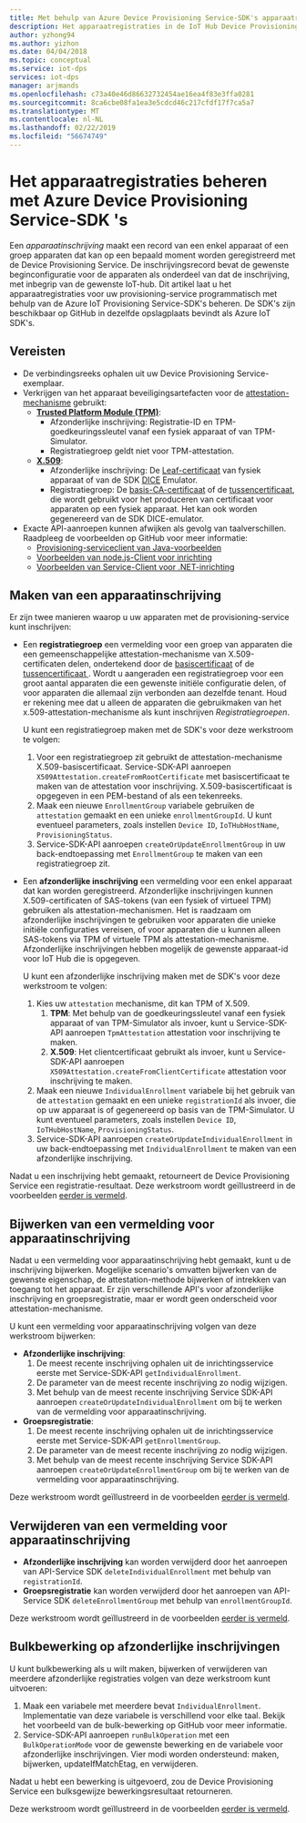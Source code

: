 ```yaml
---
title: Met behulp van Azure Device Provisioning Service-SDK's apparaatregistraties beheren | Microsoft Docs
description: Het apparaatregistraties in de IoT Hub Device Provisioning Service met behulp van de Service-SDK's beheren
author: yzhong94
ms.author: yizhon
ms.date: 04/04/2018
ms.topic: conceptual
ms.service: iot-dps
services: iot-dps
manager: arjmands
ms.openlocfilehash: c73a40e46d86632732454ae16ea4f83e3ffa0281
ms.sourcegitcommit: 8ca6cbe08fa1ea3e5cdcd46c217cfdf17f7ca5a7
ms.translationtype: MT
ms.contentlocale: nl-NL
ms.lasthandoff: 02/22/2019
ms.locfileid: "56674749"
---
```

# <a name="how-to-manage-device-enrollments-with-azure-device-provisioning-service-sdks"></a>Het apparaatregistraties beheren met Azure Device Provisioning Service-SDK 's
Een *apparaatinschrijving* maakt een record van een enkel apparaat of een groep apparaten dat kan op een bepaald moment worden geregistreerd met de Device Provisioning Service. De inschrijvingsrecord bevat de gewenste beginconfiguratie voor de apparaten als onderdeel van dat de inschrijving, met inbegrip van de gewenste IoT-hub. Dit artikel laat u het apparaatregistraties voor uw provisioning-service programmatisch met behulp van de Azure IoT Provisioning Service-SDK's beheren.  De SDK's zijn beschikbaar op GitHub in dezelfde opslagplaats bevindt als Azure IoT SDK's.

## <a name="prerequisites"></a>Vereisten
* De verbindingsreeks ophalen uit uw Device Provisioning Service-exemplaar.
* Verkrijgen van het apparaat beveiligingsartefacten voor de [attestation-mechanisme](concepts-security.md#attestation-mechanism) gebruikt:
    * [**Trusted Platform Module (TPM)**](/azure/iot-dps/concepts-security#trusted-platform-module):
        * Afzonderlijke inschrijving: Registratie-ID en TPM-goedkeuringssleutel vanaf een fysiek apparaat of van TPM-Simulator.
        * Registratiegroep geldt niet voor TPM-attestation.
    * [**X.509**](/azure/iot-dps/concepts-security):
        * Afzonderlijke inschrijving: De [Leaf-certificaat](/azure/iot-dps/concepts-security) van fysiek apparaat of van de SDK [DICE](https://azure.microsoft.com/blog/azure-iot-supports-new-security-hardware-to-strengthen-iot-security/) Emulator.
        * Registratiegroep: De [basis-CA-certificaat](/azure/iot-dps/concepts-security#root-certificate) of de [tussencertificaat](/azure/iot-dps/concepts-security#intermediate-certificate), die wordt gebruikt voor het produceren van certificaat voor apparaten op een fysiek apparaat.  Het kan ook worden gegenereerd van de SDK DICE-emulator.
* Exacte API-aanroepen kunnen afwijken als gevolg van taalverschillen. Raadpleeg de voorbeelden op GitHub voor meer informatie:
   * [Provisioning-serviceclient van Java-voorbeelden](https://github.com/Azure/azure-iot-sdk-java/tree/master/provisioning/provisioning-samples)
   * [Voorbeelden van node.js-Client voor inrichting](https://github.com/Azure/azure-iot-sdk-node/tree/master/provisioning/service/samples)
   * [Voorbeelden van Service-Client voor .NET-inrichting](https://github.com/Azure/azure-iot-sdk-csharp/tree/master/provisioning/service/samples)

## <a name="create-a-device-enrollment"></a>Maken van een apparaatinschrijving
Er zijn twee manieren waarop u uw apparaten met de provisioning-service kunt inschrijven:

* Een **registratiegroep** een vermelding voor een groep van apparaten die een gemeenschappelijke attestation-mechanisme van X.509-certificaten delen, ondertekend door de [basiscertificaat](https://docs.microsoft.com/azure/iot-dps/concepts-security#root-certificate) of de [tussencertificaat ](https://docs.microsoft.com/azure/iot-dps/concepts-security#intermediate-certificate). Wordt u aangeraden een registratiegroep voor een groot aantal apparaten die een gewenste initiële configuratie delen, of voor apparaten die allemaal zijn verbonden aan dezelfde tenant. Houd er rekening mee dat u alleen de apparaten die gebruikmaken van het x.509-attestation-mechanisme als kunt inschrijven *Registratiegroepen*. 

    U kunt een registratiegroep maken met de SDK's voor deze werkstroom te volgen:

    1. Voor een registratiegroep zit gebruikt de attestation-mechanisme X.509-basiscertificaat.  Service-SDK-API aanroepen ```X509Attestation.createFromRootCertificate``` met basiscertificaat te maken van de attestation voor inschrijving.  X.509-basiscertificaat is opgegeven in een PEM-bestand of als een tekenreeks.
    1. Maak een nieuwe ```EnrollmentGroup``` variabele gebruiken de ```attestation``` gemaakt en een unieke ```enrollmentGroupId```.  U kunt eventueel parameters, zoals instellen ```Device ID```, ```IoTHubHostName```, ```ProvisioningStatus```.
    2. Service-SDK-API aanroepen ```createOrUpdateEnrollmentGroup``` in uw back-endtoepassing met ```EnrollmentGroup``` te maken van een registratiegroep zit.

* Een **afzonderlijke inschrijving** een vermelding voor een enkel apparaat dat kan worden geregistreerd. Afzonderlijke inschrijvingen kunnen X.509-certificaten of SAS-tokens (van een fysiek of virtueel TPM) gebruiken als attestation-mechanismen. Het is raadzaam om afzonderlijke inschrijvingen te gebruiken voor apparaten die unieke initiële configuraties vereisen, of voor apparaten die u kunnen alleen SAS-tokens via TPM of virtuele TPM als attestation-mechanisme. Afzonderlijke inschrijvingen hebben mogelijk de gewenste apparaat-id voor IoT Hub die is opgegeven.

    U kunt een afzonderlijke inschrijving maken met de SDK's voor deze werkstroom te volgen:
    
    1. Kies uw ```attestation``` mechanisme, dit kan TPM of X.509.
        1. **TPM**: Met behulp van de goedkeuringssleutel vanaf een fysiek apparaat of van TPM-Simulator als invoer, kunt u Service-SDK-API aanroepen ```TpmAttestation``` attestation voor inschrijving te maken. 
        2. **X.509**: Het clientcertificaat gebruikt als invoer, kunt u Service-SDK-API aanroepen ```X509Attestation.createFromClientCertificate``` attestation voor inschrijving te maken.
    2. Maak een nieuwe ```IndividualEnrollment``` variabele bij het gebruik van de ```attestation``` gemaakt en een unieke ```registrationId``` als invoer, die op uw apparaat is of gegenereerd op basis van de TPM-Simulator.  U kunt eventueel parameters, zoals instellen ```Device ID```, ```IoTHubHostName```, ```ProvisioningStatus```.
    3. Service-SDK-API aanroepen ```createOrUpdateIndividualEnrollment``` in uw back-endtoepassing met ```IndividualEnrollment``` te maken van een afzonderlijke inschrijving.

Nadat u een inschrijving hebt gemaakt, retourneert de Device Provisioning Service een registratie-resultaat. Deze werkstroom wordt geïllustreerd in de voorbeelden [eerder is vermeld](#prerequisites).

## <a name="update-an-enrollment-entry"></a>Bijwerken van een vermelding voor apparaatinschrijving

Nadat u een vermelding voor apparaatinschrijving hebt gemaakt, kunt u de inschrijving bijwerken.  Mogelijke scenario's omvatten bijwerken van de gewenste eigenschap, de attestation-methode bijwerken of intrekken van toegang tot het apparaat.  Er zijn verschillende API's voor afzonderlijke inschrijving en groepsregistratie, maar er wordt geen onderscheid voor attestation-mechanisme.

U kunt een vermelding voor apparaatinschrijving volgen van deze werkstroom bijwerken:
* **Afzonderlijke inschrijving**:
    1. De meest recente inschrijving ophalen uit de inrichtingsservice eerste met Service-SDK-API ```getIndividualEnrollment```.
    2. De parameter van de meest recente inschrijving zo nodig wijzigen. 
    3. Met behulp van de meest recente inschrijving Service SDK-API aanroepen ```createOrUpdateIndividualEnrollment``` om bij te werken van de vermelding voor apparaatinschrijving.
* **Groepsregistratie**:
    1. De meest recente inschrijving ophalen uit de inrichtingsservice eerste met Service-SDK-API ```getEnrollmentGroup```.
    2. De parameter van de meest recente inschrijving zo nodig wijzigen.
    3. Met behulp van de meest recente inschrijving Service SDK-API aanroepen ```createOrUpdateEnrollmentGroup``` om bij te werken van de vermelding voor apparaatinschrijving.

Deze werkstroom wordt geïllustreerd in de voorbeelden [eerder is vermeld](#prerequisites).

## <a name="remove-an-enrollment-entry"></a>Verwijderen van een vermelding voor apparaatinschrijving

* **Afzonderlijke inschrijving** kan worden verwijderd door het aanroepen van API-Service SDK ```deleteIndividualEnrollment``` met behulp van ```registrationId```.
* **Groepsregistratie** kan worden verwijderd door het aanroepen van API-Service SDK ```deleteEnrollmentGroup``` met behulp van ```enrollmentGroupId```.

Deze werkstroom wordt geïllustreerd in de voorbeelden [eerder is vermeld](#prerequisites).

## <a name="bulk-operation-on-individual-enrollments"></a>Bulkbewerking op afzonderlijke inschrijvingen

U kunt bulkbewerking als u wilt maken, bijwerken of verwijderen van meerdere afzonderlijke registraties volgen van deze werkstroom kunt uitvoeren:

1. Maak een variabele met meerdere bevat ```IndividualEnrollment```.  Implementatie van deze variabele is verschillend voor elke taal.  Bekijk het voorbeeld van de bulk-bewerking op GitHub voor meer informatie.
2. Service-SDK-API aanroepen ```runBulkOperation``` met een ```BulkOperationMode``` voor de gewenste bewerking en de variabele voor afzonderlijke inschrijvingen. Vier modi worden ondersteund: maken, bijwerken, updateIfMatchEtag, en verwijderen.

Nadat u hebt een bewerking is uitgevoerd, zou de Device Provisioning Service een bulksgewijze bewerkingsresultaat retourneren.

Deze werkstroom wordt geïllustreerd in de voorbeelden [eerder is vermeld](#prerequisites).
